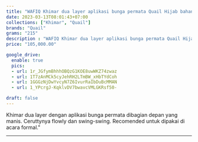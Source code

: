 ```yaml
---
title: "WAFIQ Khimar dua layer aplikasi bunga permata Quail Hijab bahan cerutty"
date: 2023-03-13T08:01:43+07:00
collections: ["Khimar", "Quail"]
brands: "Quail"
grams: "215"
description : "WAFIQ Khimar dua layer aplikasi bunga permata Quail Hijab bahan cerutty"
price: "105,000.00"

google_drive:
  enable: true
  pics:
  - url: 1r_JGfymBhhhOBQzG1KOE8uwWKZ74zwaz
  - url: 1T7zAnMCk5cyJehRH2LTmBW_xHbTYdCoh
  - url: 1GGGzNjDwYvcyN7Z6IvurRaIbDuBcMMAN
  - url: 1_YPcrgJ-KqklvDV7bwavcVMLGKRsf50-

draft: false
---
```


Khimar dua layer dengan aplikasi bunga permata dibagian depan yang manis. Ceruttynya flowly dan swing-swing. Recomended untuk dipakai di acara formal."

----------    
 
